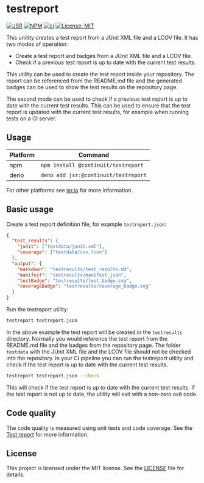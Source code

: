 # testreport

[![JSR](https://jsr.io/badges/@continuit/testreport)](https://jsr.io/@continuit/testreport)
[![NPM](https://img.shields.io/npm/v/@continuit/testreport?logo=npm)](https://www.npmjs.com/package/@continuit/testreport)
[![ci](https://github.com/ContinuIT-nl/testreport/actions/workflows/ci.yml/badge.svg)](https://github.com/ContinuIT-nl/testreport/actions/workflows/ci.yml)
[![License: MIT](https://img.shields.io/badge/License-MIT-yellow.svg)](https://opensource.org/licenses/MIT)

This unitity creates a test report from a JUnit XML file and a LCOV file.
It has two modes of operation:

- Create a test report and badges from a JUnit XML file and a LCOV file.
- Check if a previous test report is up to date with the current test results.

This utility can be used to create the test report inside your repository.
The report can be referenced from the README.md file and the generated badges can be used to show the test results on the repository page.

The second mode can be used to check if a previous test report is up to date with the current test results.
This can be used to ensure that the test report is updated with the current test results, for example when running tests on a CI server.

## Usage

| Platform | Command                              |
| -------- | ------------------------------------ |
| npm      | `npm install @continuit/testreport`  |
| deno     | `deno add jsr:@continuit/testreport` |

For other platforms see [jsr.io](https://jsr.io/packages/@continuit/testreport) for more information.

## Basic usage

Create a test report definition file, for example `testreport.json`:

```json
{
  "test_results": {
    "junit": ["testdata/junit.xml"],
    "coverage": ["testdata/cov.lcov"]
  },
  "output": {
    "markdown": "testresults/test_results.md",
    "manifest": "testresults/manifest.json",
    "testBadge": "testresults/test_badge.svg",
    "coverageBadge": "testresults/coverage_badge.svg"
  }
}
```

Run the testreport utility:

```bash
testreport testreport.json
```

In the above example the test report will be created in the `testresults` directory.
Normally you would reference the test report from the README.md file and the badges from the repository page.
The folder `testdata` with the JUnit XML file and the LCOV file should not be checked into the repository. 
In your CI pipeline you can run the testreport utility and check if the test report is up to date with the current test results.  

```bash
testreport testreport.json --check
```

This will check if the test report is up to date with the current test results.
If the test report is not up to date, the utility will exit with a non-zero exit code.

## Code quality

The code quality is measured using unit tests and code coverage. See the [Test report](./test_results/test_results.md) for more information.

## License

This project is licensed under the MIT license. See the [LICENSE](./LICENSE) file for details.
